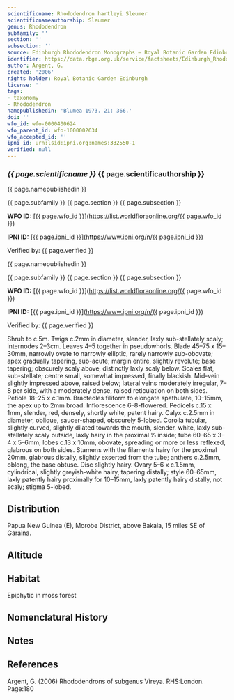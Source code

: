 ```yaml
---
scientificname: Rhododendron hartleyi Sleumer
scientificnameauthorship: Sleumer
genus: Rhododendron
subfamily: ''
section: ''
subsection: ''
source: Edinburgh Rhododendron Monographs – Royal Botanic Garden Edinburgh
identifier: https://data.rbge.org.uk/service/factsheets/Edinburgh_Rhododendron_Monographs.xhtml
author: Argent, G.
created: '2006'
rights holder: Royal Botanic Garden Edinburgh
license: ''
tags:
- taxonomy
- Rhododendron
namepublishedin: 'Blumea 1973. 21: 366.'
doi: ''
wfo_id: wfo-0000400624
wfo_parent_id: wfo-1000002634
wfo_accepted_id: ''
ipni_id: urn:lsid:ipni.org:names:332550-1
verified: null
---
```

### _{{ page.scientificname }}_ {{ page.scientificauthorship }}
 {{ page.namepublishedin }}

{{ page.subfamily }} {{ page.section }} {{ page.subsection }}

**WFO ID:** [{{ page.wfo_id }}](https://list.worldfloraonline.org/{{ page.wfo_id }})

**IPNI ID:** [{{ page.ipni_id }}](https://www.ipni.org/n/{{ page.ipni_id }})

Verified by: {{ page.verified }}

 {{ page.namepublishedin }}

{{ page.subfamily }} {{ page.section }} {{ page.subsection }}

**WFO ID:** [{{ page.wfo_id }}](https://list.worldfloraonline.org/{{ page.wfo_id }})

**IPNI ID:** [{{ page.ipni_id }}](https://www.ipni.org/n/{{ page.ipni_id }})

Verified by: {{ page.verified }}



Shrub to c.5m. Twigs c.2mm in diameter, slender, laxly sub-stellately scaly; internodes 2–3cm. Leaves 4–5 together in pseudowhorls. Blade 45–75 x 15–30mm, narrowly ovate to narrowly elliptic, rarely narrowly sub-obovate; apex gradually tapering, sub-acute; margin entire, slightly revolute; base tapering; obscurely scaly above, distinctly laxly scaly below. Scales flat, sub-stellate; centre small, somewhat impressed, finally blackish. Mid-vein slightly impressed above, raised below; lateral veins moderately irregular, 7–8 per side, with a moderately dense, raised reticulation on both sides. Petiole 18–25 x c.1mm. Bracteoles filiform to elongate spathulate, 10–15mm, the apex up to 2mm broad. Inflorescence 6–8-flowered. Pedicels c.15 x 1mm, slender, red, densely, shortly white, patent hairy. Calyx c.2.5mm in diameter, oblique, saucer-shaped, obscurely 5-lobed. Corolla tubular, slightly curved, slightly dilated towards the mouth, slender, white, laxly sub-stellately scaly outside, laxly hairy in the proximal 1⁄3 inside; tube 60–65 x 3–4 x 5–6mm; lobes c.13 x 10mm, obovate, spreading or more or less reflexed, glabrous on both sides. Stamens with the filaments hairy for the proximal 20mm, glabrous distally, slightly exserted from the tube; anthers c.2.5mm, oblong, the base obtuse. Disc slightly hairy. Ovary 5–6 x c.1.5mm, cylindrical, slightly greyish-white hairy, tapering distally; style 60–65mm, laxly patently hairy proximally for 10–15mm, laxly patently hairy distally, not scaly; stigma 5-lobed.

## Distribution
Papua New Guinea (E), Morobe District, above Bakaia, 15 miles SE of Garaina.

## Altitude


## Habitat
Epiphytic in moss forest

## Nomenclatural History

                       
## Notes


## References

Argent, G. (2006) Rhododendrons of subgenus Vireya. RHS:London. Page:180
